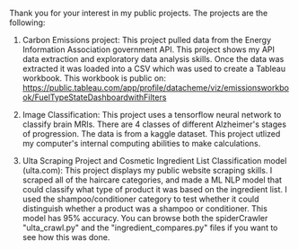 Thank you for your interest in my public projects. The projects are the following:

1. Carbon Emissions project: This project pulled data from the Energy Information Association government API. 
This project shows my API data extraction and exploratory data analysis skills. 
Once the data was extracted it was loaded into a CSV which was used to create a Tableau workbook. 
This workbook is public on: https://public.tableau.com/app/profile/datacheme/viz/emissionsworkbook/FuelTypeStateDashboardwithFilters


2. Image Classification: This project uses a tensorflow neural network to classify brain MRIs. 
There are 4 classes of different Alzheimer's stages of progression. The data is from a kaggle dataset. 
This project utlized my computer's internal computing abilities to make calculations.


3. Ulta Scraping Project and Cosmetic Ingredient List Classification model (ulta.com): This project displays 
my public website scraping skills. I scraped all of the haircare categories, and made a ML NLP model 
that could classify what type of product it was based on the ingredient list. I used the shampoo/conditioner 
category to test whether it could distinguish whether a product was a shampoo or conditioner. This model has 95% accuracy. 
You can browse both the spiderCrawler "ulta_crawl.py" and the "ingredient_compares.py" files if you want to see how this was done. 
